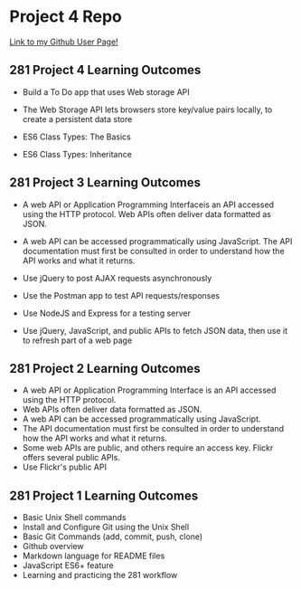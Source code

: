 # Project 4 Repo

[Link to my Github User Page!](https://afg35.github.io/)

## 281 Project 4 Learning Outcomes
- Build a To Do app that uses Web storage API

- The Web Storage API lets browsers store key/value pairs locally, to create a persistent data store

- ES6 Class Types: The Basics

- ES6 Class Types: Inheritance

## 281 Project 3 Learning Outcomes
- A web API or Application Programming Interfaceis an API accessed using the HTTP protocol. Web APIs often deliver data formatted as JSON.

- A web API can be accessed programmatically using JavaScript. The API documentation must first be consulted in order to understand how the API works and what it returns.

- Use jQuery to post AJAX requests asynchronously

- Use the Postman app to test API requests/responses

- Use NodeJS and Express for a testing server

- Use jQuery, JavaScript, and public APIs to fetch JSON data, then use it to refresh part of a web page

## 281 Project 2 Learning Outcomes

- A web API or Application Programming Interface is an API accessed using the HTTP protocol. <br>
- Web APIs often deliver data formatted as JSON. <br>
- A web API can be accessed programmatically using JavaScript. <br>
- The API documentation must first be consulted in order to
understand how the API works and what it returns.<br>
- Some web APIs are public, and others require an access key.
Flickr offers several public APIs.<br>
- Use Flickr's public API

## 281 Project 1 Learning Outcomes
- Basic Unix Shell commands <br>
- Install and Configure Git using the Unix Shell <br>
- Basic Git Commands (add, commit, push, clone) <br>
- Github overview <br>
- Markdown language for README files <br>
- JavaScript ES6+ feature <br>
- Learning and practicing the 281 workflow
